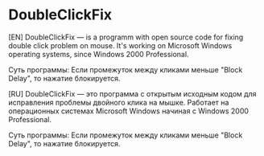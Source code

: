 # DoubleClickFix
[EN]
DoubleClickFix — is a programm with open source code for fixing double click problem on mouse.
It's working on Microsoft Windows operating systems, since Windows 2000 Professional.

Суть программы:
Если промежуток между кликами меньше "Block Delay", то нажатие блокируется.

[RU]
DoubleClickFix — это программа с открытым исходным кодом для исправления проблемы двойного клика на мышке. 
Работает на операционных системах Microsoft Windows начиная с Windows 2000 Professional.

Суть программы:
Если промежуток между кликами меньше "Block Delay", то нажатие блокируется.
